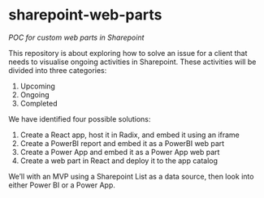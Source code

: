# sharepoint-web-parts

_POC for custom web parts in Sharepoint_

This repository is about exploring how to solve an issue for a client that needs to visualise ongoing activities in Sharepoint. These activities will be divided into three categories:

1. Upcoming
1. Ongoing
1. Completed

We have identified four possible solutions: 

1. Create a React app, host it in Radix, and embed it using an iframe
1. Create a PowerBI report and embed it as a PowerBI web part
1. Create a Power App and embed it as a Power App web part
1. Create a web part in React and deploy it to the app catalog

We’ll with an MVP using a Sharepoint List as a data source, then look into either Power BI or a Power App.
